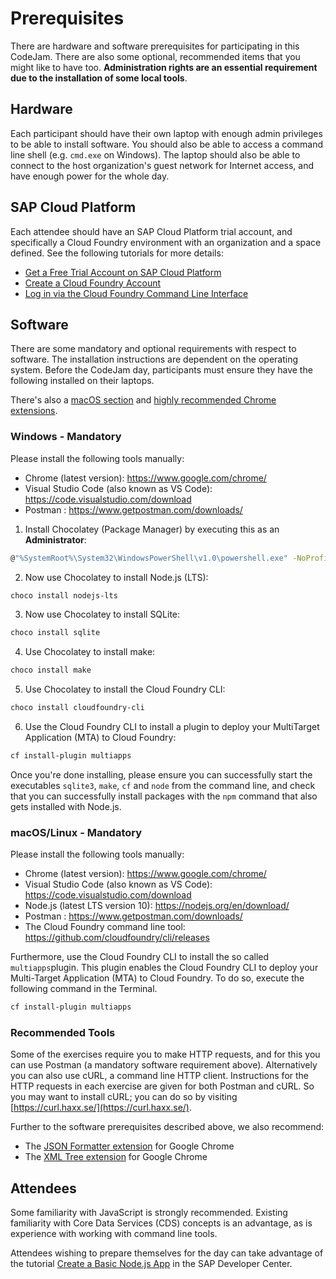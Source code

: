 # Prerequisites

There are hardware and software prerequisites for participating in this CodeJam. There are also some optional, recommended items that you might like to have too. **Administration rights are an essential requirement due to the installation of some local tools**. 

## Hardware

Each participant should have their own laptop with enough admin privileges to be able to install software. You should also be able to access a command line shell (e.g. `cmd.exe` on Windows). The laptop should also be able to connect to the host organization's guest network for Internet access, and have enough power for the whole day.

## SAP Cloud Platform

Each attendee should have an SAP Cloud Platform trial account, and specifically a Cloud Foundry environment with an organization and a space defined. See the following tutorials for more details:

- [Get a Free Trial Account on SAP Cloud Platform](https://developers.sap.com/tutorials/hcp-create-trial-account.html)
- [Create a Cloud Foundry Account](https://developers.sap.com/tutorials/cp-cf-create-account.html)
- [Log in via the Cloud Foundry Command Line Interface](https://developers.sap.com/tutorials/cp-cf-download-cli.html)

## Software

There are some mandatory and optional requirements with respect to software. The installation instructions are dependent on the operating system. Before the CodeJam day, participants must ensure they have the following installed on their laptops. 

There's also a [macOS section](./prerequisites.md#macoslinux---mandatory) and [highly recommended Chrome extensions](./prerequisites.md#recommended-tools). 

### Windows - Mandatory

Please install the following tools manually:

- Chrome (latest version): <https://www.google.com/chrome/>
- Visual Studio Code (also known as VS Code): <https://code.visualstudio.com/download>
- Postman : <https://www.getpostman.com/downloads/>

1. Install Chocolatey (Package Manager) by executing this as an **Administrator**:

  ```bash
  @"%SystemRoot%\System32\WindowsPowerShell\v1.0\powershell.exe" -NoProfile -InputFormat None -ExecutionPolicy Bypass -Command "iex ((New-Object System.Net.WebClient).DownloadString('https://chocolatey.org/install.ps1'))" && SET "PATH=%PATH%;%ALLUSERSPROFILE%\chocolatey\bin"
  ```

2. Now use Chocolatey to install Node.js (LTS):
  ```bash
  choco install nodejs-lts
  ```
  
3. Now use Chocolatey to install SQLite:
  ```bash
  choco install sqlite
  ```

4. Use Chocolatey to install make:
  ```bash
  choco install make
  ```

5. Use Chocolatey to install the Cloud Foundry CLI:
  ```bash
  choco install cloudfoundry-cli
  ```
  
6. Use the Cloud Foundry CLI to install a plugin to deploy your MultiTarget Application (MTA) to Cloud Foundry:
  ```bash
  cf install-plugin multiapps
  ```
  
Once you're done installing, please ensure you can successfully start the executables `sqlite3`, `make`, `cf` and `node` from the command line, and check that you can successfully install packages with the `npm` command that also gets installed with Node.js.

### macOS/Linux - Mandatory

Please install the following tools manually:

- Chrome (latest version): https://www.google.com/chrome/
- Visual Studio Code (also known as VS Code): https://code.visualstudio.com/download
- Node.js (latest LTS version 10): https://nodejs.org/en/download/
- Postman : https://www.getpostman.com/downloads/
- The Cloud Foundry command line tool: https://github.com/cloudfoundry/cli/releases

Furthermore, use the Cloud Foundry CLI to install the so called `multiapps`plugin. This plugin enables the Cloud Foundry CLI to deploy your Multi-Target Application (MTA) to Cloud Foundry. To do so, execute the following command in the Terminal.
  ```bash
  cf install-plugin multiapps
  ```
  
### Recommended Tools

Some of the exercises require you to make HTTP requests, and for this you can use Postman (a mandatory software requirement above). Alternatively you can also use cURL, a command line HTTP client. Instructions for the HTTP requests in each exercise are given for both Postman and cURL. So you may want to install cURL; you can do so by visiting [https://curl.haxx.se/](https://curl.haxx.se/).


Further to the software prerequisites described above, we also recommend:

- The [JSON Formatter extension](https://chrome.google.com/webstore/detail/json-formatter/bcjindcccaagfpapjjmafapmmgkkhgoa?hl=en) for Google Chrome
- The [XML Tree extension](https://chrome.google.com/webstore/detail/xml-tree/gbammbheopgpmaagmckhpjbfgdfkpadb) for Google Chrome


## Attendees

Some familiarity with JavaScript is strongly recommended. Existing familiarity with Core Data Services (CDS) concepts is an advantage, as is experience with working with command line tools.

Attendees wishing to prepare themselves for the day can take advantage of the tutorial [Create a Basic Node.js App](https://developers.sap.com/tutorials/cp-node-create-basic-app.html) in the SAP Developer Center.

